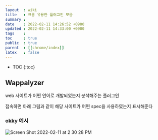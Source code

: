 ```yaml
---
layout  : wiki
title   : 크롬 유용한 플러그인 모음
summary : 
date    : 2022-02-11 14:26:52 +0900
updated : 2022-02-11 14:33:00 +0900
tags    : 
toc     : true
public  : true
parent  : [[chrome/index]]
latex   : false
---
```

* TOC
{:toc}

## Wappalyzer
web 사이트가 어떤 언어로 개발되었는지 분석해주는 플러그인

접속하면 아래 그림과 같이 해당 사이트가 어떤 spec을 사용하였는지 표시해준다

### okky 예시
![Screen Shot 2022-02-11 at 2 30 28 PM](https://user-images.githubusercontent.com/57605267/153542266-7a96c45b-162e-4744-8394-6a78dc271aac.png)

